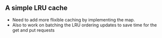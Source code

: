 A simple LRU cache
----------------
- Need to add more flixible caching by implementing the map.
- Also to work on batching the LRU ordering updates to save time for the get and put requests
